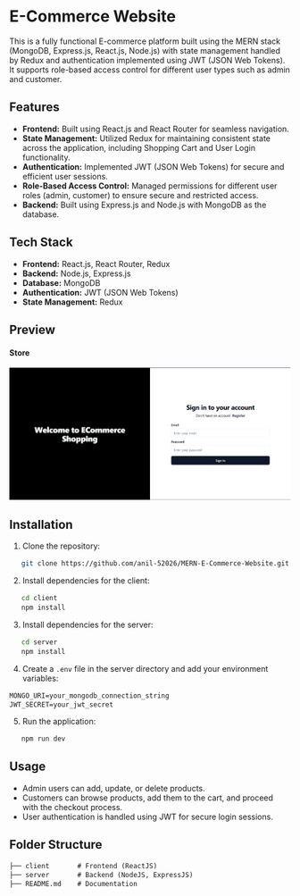 # E-Commerce Website

This is a fully functional E-commerce platform built using the MERN stack (MongoDB, Express.js, React.js, Node.js) with state management handled by Redux and authentication implemented using JWT (JSON Web Tokens). It supports role-based access control for different user types such as admin and customer.

## Features
- **Frontend:** Built using React.js and React Router for seamless navigation.
- **State Management:** Utilized Redux for maintaining consistent state across the application, including Shopping Cart and User Login functionality.
- **Authentication:** Implemented JWT (JSON Web Tokens) for secure and efficient user sessions.
- **Role-Based Access Control:** Managed permissions for different user roles (admin, customer) to ensure secure and restricted access.
- **Backend:** Built using Express.js and Node.js with MongoDB as the database.

## Tech Stack
- **Frontend:** React.js, React Router, Redux
- **Backend:** Node.js, Express.js
- **Database:** MongoDB
- **Authentication:** JWT (JSON Web Tokens)
- **State Management:** Redux

## Preview
#### Store
<p align="left">
  <img width="780" src="images/Sign In.png">
</p>



## Installation

1. Clone the repository:
```bash
   git clone https://github.com/anil-52026/MERN-E-Commerce-Website.git
```

2. Install dependencies for the client:
```bash
   cd client
   npm install
```

3. Install dependencies for the server:
```bash
   cd server
   npm install
```

4. Create a `.env` file in the server directory and add your environment variables:
```
MONGO_URI=your_mongodb_connection_string
JWT_SECRET=your_jwt_secret
```

5. Run the application:
```bash
   npm run dev
```

## Usage
- Admin users can add, update, or delete products.
- Customers can browse products, add them to the cart, and proceed with the checkout process.
- User authentication is handled using JWT for secure login sessions.

## Folder Structure
```
├── client       # Frontend (ReactJS)
├── server       # Backend (NodeJS, ExpressJS)
├── README.md    # Documentation
```


